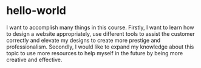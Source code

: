 # hello-world
I want to accomplish many things in this course. Firstly, I want to learn how to design a website appropriately, use different tools to assist the customer correctly and elevate my designs to create more prestige and professionalism. Secondly, I would like to expand my knowledge about this topic to use more resources to help myself in the future by being more creative and effective.
